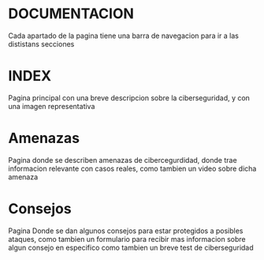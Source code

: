 # DOCUMENTACION
Cada apartado de la pagina tiene una barra de navegacion para ir a las dististans secciones 
# INDEX
Pagina principal con una breve descripcion sobre la ciberseguridad, y con una imagen representativa

# Amenazas
Pagina donde se describen amenazas de cibercegurdidad, donde trae informacion relevante con casos reales, como tambien un video sobre dicha amenaza

# Consejos
Pagina Donde se dan algunos consejos para estar protegidos a posibles ataques, como tambien un formulario para recibir mas informacion sobre algun consejo en especifico
como tambien un breve test de ciberseguridad 
